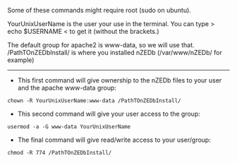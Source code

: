 Some of these commands might require root (sudo on ubuntu).

YourUnixUserName is the user your use in the terminal. You can type > echo $USERNAME < to get it (without the brackets.)

The default group for apache2 is www-data, so we will use that.
/PathTOnZEDbInstall/ is where you installed nZEDb (/var/www/nZEDb/ for example)


***
* This first command will give ownership to the nZEDb files to your user and the apache www-data group:

`chown -R YourUnixUserName:www-data /PathTOnZEDbInstall/`

* This second command will give your user access to the group:

`usermod -a -G www-data YourUnixUserName`

* The final command will give read/write access to your user/group:

`chmod -R 774 /PathTOnZEDbInstall/`